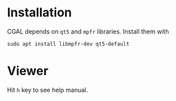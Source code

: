 # Installation
CGAL depends on `qt5` and `mpfr` libraries. Install them with
```
sudo apt install libmpfr-dev qt5-default
```

# Viewer
Hit `h` key to see help manual.
